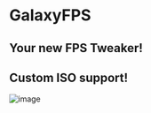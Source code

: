 # GalaxyFPS
## Your new FPS Tweaker!
## Custom ISO support!
![image](https://user-images.githubusercontent.com/100956266/210133118-601c9f50-9cd3-4b8a-aed5-dfde34de9ab1.png)
